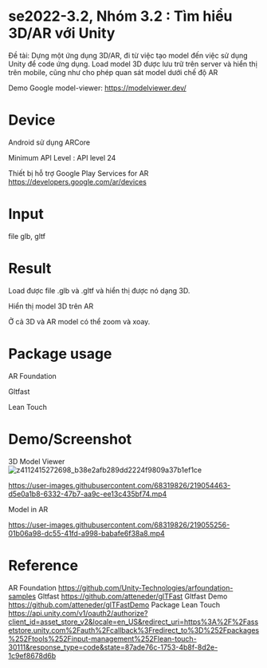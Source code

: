 # se2022-3.2, Nhóm 3.2 : Tìm hiểu 3D/AR với Unity

Đề tài: Dựng một ứng dụng 3D/AR, đi từ việc tạo model đến việc sử dụng Unity để code ứng dụng. Load model 3D được lưu trữ trên server và hiển thị trên mobile, cũng như cho phép quan sát model dưới chế độ AR

Demo Google model-viewer: https://modelviewer.dev/

# Device

Android sử dụng ARCore

Minimum API Level : API level 24

Thiết bị hỗ trợ Google Play Services for AR https://developers.google.com/ar/devices

# Input

file glb, gltf

# Result

Load được file .glb và .gltf và hiển thị được nó dạng 3D.

Hiển thị model 3D trên AR

Ở cả 3D và AR model có thể zoom và xoay.

# Package usage

AR Foundation

Gltfast

Lean Touch

# Demo/Screenshot

3D Model Viewer
![z4112415272698_b38e2afb289dd2224f9809a37b1ef1ce](https://user-images.githubusercontent.com/68319826/219054229-46124c61-97fb-4e15-aa7c-6efa6e941b5b.jpg)

https://user-images.githubusercontent.com/68319826/219054463-d5e0a1b8-6332-47b7-aa9c-ee13c435bf74.mp4

Model in AR

https://user-images.githubusercontent.com/68319826/219055256-01b06a98-dc55-41fd-a998-babafe6f38a8.mp4

# Reference

AR Foundation
https://github.com/Unity-Technologies/arfoundation-samples
Gltfast
https://github.com/atteneder/glTFast
Gltfast Demo
https://github.com/atteneder/glTFastDemo
Package Lean Touch
https://api.unity.com/v1/oauth2/authorize?client_id=asset_store_v2&locale=en_US&redirect_uri=https%3A%2F%2Fassetstore.unity.com%2Fauth%2Fcallback%3Fredirect_to%3D%252Fpackages%252Ftools%252Finput-management%252Flean-touch-30111&response_type=code&state=87ade76c-1753-4b8f-8d2e-1c9ef8678d6b
